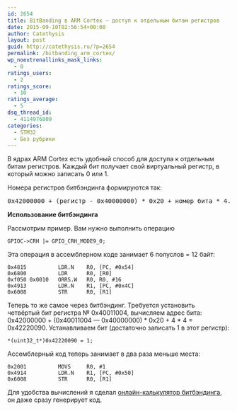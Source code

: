 ```yaml
---
id: 2654
title: BitBanding в ARM Cortex — доступ к отдельным битам регистров
date: 2015-09-10T02:56:54+00:00
author: Catethysis
layout: post
guid: http://catethysis.ru/?p=2654
permalink: /bitbanding_arm_cortex/
wp_noextrenallinks_mask_links:
  - 0
ratings_users:
  - 2
ratings_score:
  - 10
ratings_average:
  - 5
dsq_thread_id:
  - 4114976809
categories:
  - STM32
  - Без рубрики
---
```

В ядрах ARM Cortex есть удобный способ для доступа к отдельным битам регистров. Каждый бит получает свой виртуальный регистр, в который можно записать 0 или 1.

Номера регистров битбэндинга формируются так:

<pre>0x42000000 + (регистр - 0x40000000) * 0x20 + номер_бита * 4.</pre>

**Использование битбэндинга**

Рассмотрим пример. Вам нужно выполнить операцию

<pre><code class="cpp">GPIOC-&gt;CRH |= GPIO_CRH_MODE9_0;</code></pre>

Эта операция в ассемблерном коде занимает 6 полуслов = 12 байт:

<pre><code class="armasm">0x4815          LDR.N    R0, [PC, #0x54]
0x6800          LDR      R0, [R0]
0xf050 0x0010   ORRS.W   R0, R0, #16
0x4913          LDR.N    R1, [PC, #0x4C]
0x6008          STR      R0, [R1]</code></pre>

Теперь то же самое через битбэндинг. Требуется установить четвёртый бит регистра № 0x40011004, вычисляем адрес бита: 0x42000000 + (0x40011004 &#8212; 0x40000000) \* 0x20 + 4 \* 4 = 0x42220090. Устанавливаем бит (достаточно записать 1 в этот регистр):

<pre><code class="cpp">*(uint32_t*)0x42220090 = 1;</code></pre>

Ассемблерный код теперь занимает в два раза меньше места:

<pre><code class="armasm">0x2001          MOVS     R0, #1
0x4914          LDR.N    R1, [PC, #0x50]
0x6008          STR      R0, [R1]</code></pre>

Для удобства вычислений я сделал [онлайн-калькулятор битбэндинга](http://catethysis.ru/calculators/ "Калькуляторы"), он даже сразу генерирует код.